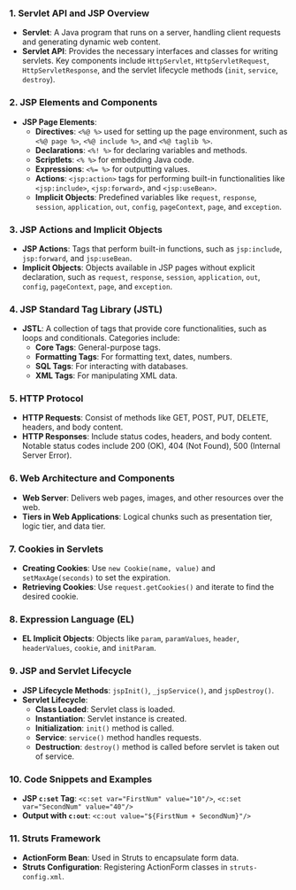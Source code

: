 ### 1. Servlet API and JSP Overview
- **Servlet**: A Java program that runs on a server, handling client requests and generating dynamic web content.
- **Servlet API**: Provides the necessary interfaces and classes for writing servlets. Key components include `HttpServlet`, `HttpServletRequest`, `HttpServletResponse`, and the servlet lifecycle methods (`init`, `service`, `destroy`).

### 2. JSP Elements and Components
- **JSP Page Elements**:
  - **Directives**: `<%@ %>` used for setting up the page environment, such as `<%@ page %>`, `<%@ include %>`, and `<%@ taglib %>`.
  - **Declarations**: `<%! %>` for declaring variables and methods.
  - **Scriptlets**: `<% %>` for embedding Java code.
  - **Expressions**: `<%= %>` for outputting values.
  - **Actions**: `<jsp:action>` tags for performing built-in functionalities like `<jsp:include>`, `<jsp:forward>`, and `<jsp:useBean>`.
  - **Implicit Objects**: Predefined variables like `request`, `response`, `session`, `application`, `out`, `config`, `pageContext`, `page`, and `exception`.

### 3. JSP Actions and Implicit Objects
- **JSP Actions**: Tags that perform built-in functions, such as `jsp:include`, `jsp:forward`, and `jsp:useBean`.
- **Implicit Objects**: Objects available in JSP pages without explicit declaration, such as `request`, `response`, `session`, `application`, `out`, `config`, `pageContext`, `page`, and `exception`.

### 4. JSP Standard Tag Library (JSTL)
- **JSTL**: A collection of tags that provide core functionalities, such as loops and conditionals. Categories include:
  - **Core Tags**: General-purpose tags.
  - **Formatting Tags**: For formatting text, dates, numbers.
  - **SQL Tags**: For interacting with databases.
  - **XML Tags**: For manipulating XML data.

### 5. HTTP Protocol
- **HTTP Requests**: Consist of methods like GET, POST, PUT, DELETE, headers, and body content.
- **HTTP Responses**: Include status codes, headers, and body content. Notable status codes include 200 (OK), 404 (Not Found), 500 (Internal Server Error).

### 6. Web Architecture and Components
- **Web Server**: Delivers web pages, images, and other resources over the web.
- **Tiers in Web Applications**: Logical chunks such as presentation tier, logic tier, and data tier.

### 7. Cookies in Servlets
- **Creating Cookies**: Use `new Cookie(name, value)` and `setMaxAge(seconds)` to set the expiration.
- **Retrieving Cookies**: Use `request.getCookies()` and iterate to find the desired cookie.

### 8. Expression Language (EL)
- **EL Implicit Objects**: Objects like `param`, `paramValues`, `header`, `headerValues`, `cookie`, and `initParam`.

### 9. JSP and Servlet Lifecycle
- **JSP Lifecycle Methods**: `jspInit()`, `_jspService()`, and `jspDestroy()`.
- **Servlet Lifecycle**: 
  - **Class Loaded**: Servlet class is loaded.
  - **Instantiation**: Servlet instance is created.
  - **Initialization**: `init()` method is called.
  - **Service**: `service()` method handles requests.
  - **Destruction**: `destroy()` method is called before servlet is taken out of service.

### 10. Code Snippets and Examples
- **JSP `c:set` Tag**: `<c:set var="FirstNum" value="10"/>`, `<c:set var="SecondNum" value="40"/>`
- **Output with `c:out`**: `<c:out value="${FirstNum + SecondNum}"/>`

### 11. Struts Framework
- **ActionForm Bean**: Used in Struts to encapsulate form data.
- **Struts Configuration**: Registering ActionForm classes in `struts-config.xml`.
